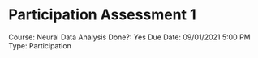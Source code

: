 # Participation Assessment 1

Course: Neural Data Analysis
Done?: Yes
Due Date: 09/01/2021 5:00 PM
Type: Participation